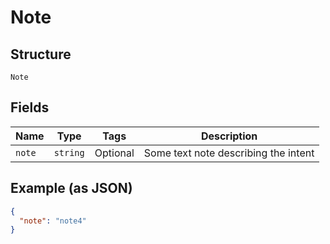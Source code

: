 
# Note

## Structure

`Note`

## Fields

| Name | Type | Tags | Description |
|  --- | --- | --- | --- |
| `note` | `string` | Optional | Some text note describing the intent |

## Example (as JSON)

```json
{
  "note": "note4"
}
```


